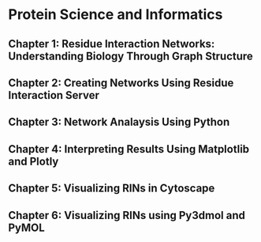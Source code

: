 # **Protein Science and Informatics**
## Chapter 1: Residue Interaction Networks: Understanding Biology Through Graph Structure
## Chapter 2: Creating Networks Using Residue Interaction Server
## Chapter 3: Network Analaysis Using Python
## Chapter 4: Interpreting Results Using Matplotlib and Plotly
## Chapter 5: Visualizing RINs in Cytoscape
## Chapter 6: Visualizing RINs using Py3dmol and PyMOL
